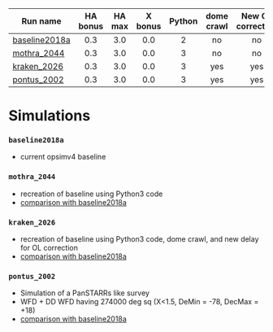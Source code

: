 | Run name                        | HA bonus      | HA max| X bonus | Python | dome crawl | New OL correction  | OpsimV3 run   |
| --------------------------------|:-------------:|:-----:|:------: |:------:|:----------:| :----------------: | :-----------: |
| [baseline2018a](#baseline2018a) | 0.3           | 3.0   | 0.0     | 2      |     no     | no                 | minion_1016   |
| [mothra_2044](#mothra_2044)     | 0.3           | 3.0   | 0.0     | 3      |     no     | no                 | N/A           |
| [kraken_2026](#kraken_2026)     | 0.3           | 3.0   | 0.0     | 3      |     yes    | yes                | N/A           |
| [pontus_2002](#pontus_2002)     | 0.3           | 3.0   | 0.0     | 3      |     yes    | yes                | minion_1020   |

# Simulations

### `baseline2018a`
- current opsimv4 baseline

### `mothra_2044`
- recreation of baseline using Python3 code
- [comparison with baseline2018a](https://github.com/oboberg/lsst_notebooks/blob/master/whitepaper_runs/baseline2018a_mothra2044_comp/README.md)

### `kraken_2026`
- recreation of baseline using Python3 code, dome crawl, and new delay for OL correction
- [comparison with baseline2018a](https://github.com/oboberg/lsst_notebooks/blob/master/whitepaper_runs/baseline2018a_kraken2026_comp/README.md)

### `pontus_2002`
- Simulation of a PanSTARRs like survey
- WFD + DD WFD having 274000 deg sq (X<1.5, DeMin = -78, DecMax = +18)
- [comparison with baseline2018a](https://github.com/oboberg/lsst_notebooks/blob/master/whitepaper_runs/baseline2018a_pontus2002_comp/README.md)
